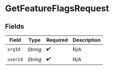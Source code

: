 # GetFeatureFlagsRequest


## Fields

| Field              | Type               | Required           | Description        |
| ------------------ | ------------------ | ------------------ | ------------------ |
| `orgId`            | *String*           | :heavy_check_mark: | N/A                |
| `userId`           | *String*           | :heavy_check_mark: | N/A                |